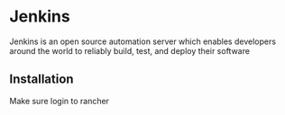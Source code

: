 # Jenkins

Jenkins is an open source automation server which enables developers around the world to reliably build, test, and deploy their software

## Installation

Make sure login to rancher


